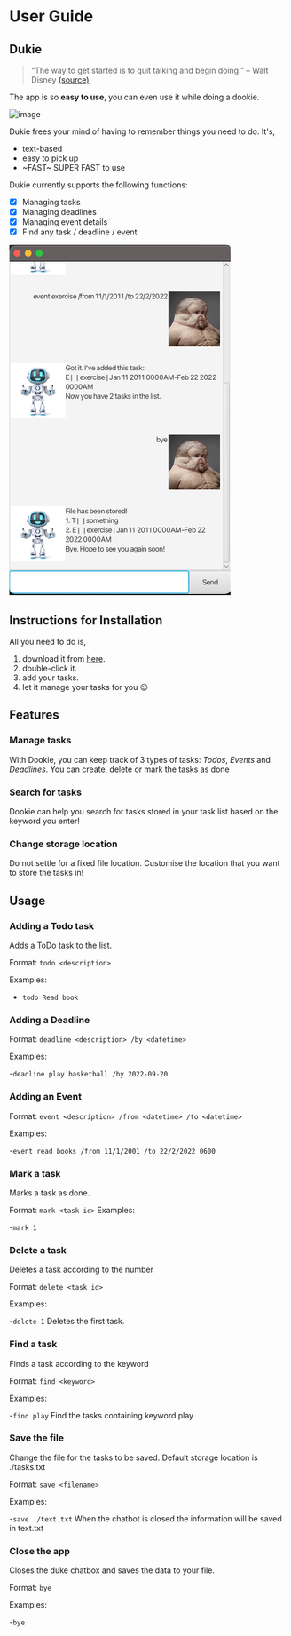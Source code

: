 # User Guide
## Dukie
> “The way to get started is to quit talking and begin doing.”  – Walt Disney [(source)](https://blog.hubspot.com/sales/famous-quotes)

The app is so **easy to use**, you can even use it while doing a dookie.


![image](https://media.istockphoto.com/id/1257001864/vector/a-cartoon-illustration-of-a-brown-poo-dookie-or-turd.jpg?s=612x612&w=0&k=20&c=MOpwoydkJGmRuy7FkW1-V0fjX9wCP41MdXUpYycYBtQ=)

Dukie frees your mind of having to remember things you need to do. It's,

* text-based
* easy to pick up
* ~FAST~ SUPER FAST to use

Dukie currently supports the following functions:

* [x]  Managing tasks
* [x]  Managing deadlines
* [x]  Managing event details
* [x]  Find any task / deadline / event

![](Ui.png)

## Instructions for Installation

All you need to do is,

1. download it from [here](https://github.com/securespider/ip.git).
2. double-click it.
3. add your tasks.
4. let it manage your tasks for you 😉


## Features

### Manage tasks

With Dookie, you can keep track of 3 types of tasks: *Todos*, *Events* and *Deadlines*.
You can create, delete or mark the tasks as done

### Search for tasks

Dookie can help you search for tasks stored in your task list based on the keyword you enter!

### Change storage location

Do not settle for a fixed file location.
Customise the location that you want to store the tasks in!


## Usage


### Adding a Todo task

Adds a ToDo task to the list.

Format: `todo <description>`

Examples:

- `todo Read book`

### Adding a Deadline

Format: `deadline <description> /by <datetime>`

Examples:

-`deadline play basketball /by 2022-09-20`

### Adding an Event

Format: `event <description> /from <datetime> /to <datetime>`

Examples:

-`event read books /from 11/1/2001 /to 22/2/2022 0600`

### Mark a task

Marks a task as done.

Format:  `mark <task id>`
Examples:

-`mark 1`

### Delete a task

Deletes a task according to the number

Format:  `delete <task id>`

Examples:

-`delete 1` Deletes the first task.

### Find a task

Finds a task according to the keyword

Format:  `find <keyword>`

Examples:

-`find play` Find the tasks containing keyword play


### Save the file

Change the file for the tasks to be saved.
Default storage location is ./tasks.txt 

Format: `save <filename>`

Examples:

-`save ./text.txt` When the chatbot is closed the information will be saved in text.txt

### Close the app

Closes the duke chatbox and saves the data to your file.

Format:  `bye`

Examples:

-`bye` 



